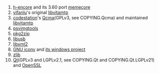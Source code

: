1. [h-encore](https://github.com/TheOfficialFloW/h-encore) and its 3.60 port [memecore](https://github.com/CelesteBlue-dev/h-encore)
2. [yifanlu](https://github.com/yifanlu)'s original [libvitamtp](https://github.com/yifanlu/vitamtp)
3. [codestation](https://github.com/codestation)'s [Qcma](https://github.com/codestation/qcma)(GPLv3, see COPYING.Qcma) and maintained [libvitamtp](https://github.com/codestation/vitamtp)
4. [psvimgtools](https://github.com/yifanlu/psvimgtools)
5. [pkg2zip](https://github.com/mmozeiko/pkg2zip)
6. [libusb](https://github.com/libusb/libusb)
7. [libxml2](http://www.xmlsoft.org)
8. [GNU iconv](https://www.gnu.org/software/libiconv) and [its windows project](https://github.com/pffang/libiconv-for-Windows)
9. [zlib](https://zlib.net)
10. [Qt](https://www.qt.io/developers/)(GPLv3 and LGPLv2.1, see COPYING.Qt and COPYING.Qt.LGPLv21) and [OpenSSL](https://www.openssl.org)
